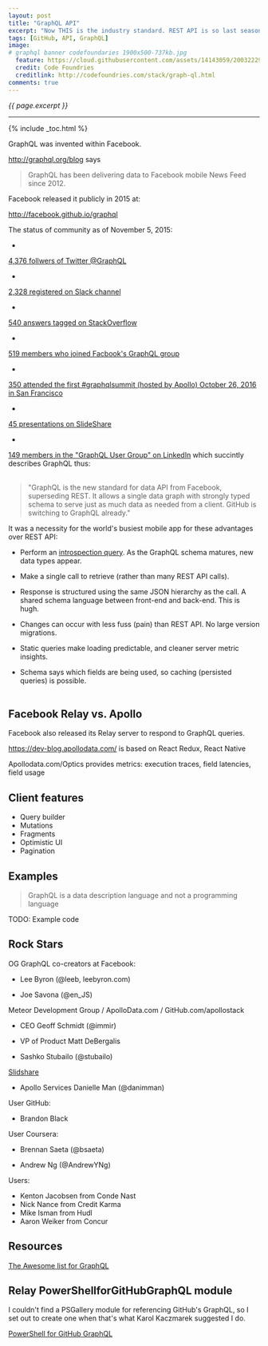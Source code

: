 ```yaml
---
layout: post
title: "GraphQL API"
excerpt: "Now THIS is the industry standard. REST API is so last season."
tags: [GitHub, API, GraphQL]
image:
# graphql banner codefoundaries 1900x500-737kb.jpg
  feature: https://cloud.githubusercontent.com/assets/14143059/20032229/59716e90-a34b-11e6-836f-f03b34310ebc.jpg
  credit: Code Foundries
  creditlink: http://codefoundries.com/stack/graph-ql.html
comments: true
---
```

<i>{{ page.excerpt }}</i>
<hr />

{% include _toc.html %}

GraphQL was invented within Facebook.

   <a target="_blank" href="http://graphql.org/blog/">
   http://graphql.org/blog</a> says

> GraphQL has been delivering data to Facebook mobile News Feed since 2012.

   Facebook released it publicly in 2015 at:

   <a target="_blank" href="http://facebook.github.io/graphql/">
   http://facebook.github.io/graphql</a>

The status of community as of November 5, 2015:

   * <a target="_blank" href="https://twitter.com/search?q=GraphQL">
   4,376 follwers of Twitter @GraphQL</a>
   * <a target="_blank" href="https://graphql-slack.herokuapp.com/">
   2,328 registered on Slack channel</a>
   * <a target="_blank" href="http://stackoverflow.com/questions/tagged/graphql">
   540 answers tagged on StackOverflow</a>
   * <a target="_blank" href="https://www.facebook.com/groups/795330550572866/">
   519 members who joined Facbook's GraphQL group</a>
   * <a target="_blank" href="https://dev-blog.apollodata.com/graphql-summit-2016-in-tweets-75855195edf4#.1xdprmc0c">
   350 attended the first #graphqlsummit (hosted by Apollo) October 26, 2016 in San Francisco</a>
   * <a target="_blank" href="http://www.slideshare.net/search/slideshow?searchfrom=header&q=graphql&ud=any&ft=all&lang=en&sort=">
   45 presentations on SlideShare</a>
   * <a target="_blank" href="https://www.linkedin.com/groups/7075066/profile">
   149 members in the "GraphQL User Group" on LinkedIn</a> which succintly describes GraphQL thus:
   <br /><br />

> "GraphQL is the new standard for data API from Facebook, superseding REST. It allows a single data graph with strongly typed schema to serve just as much data as needed from a client. GitHub is switching to GraphQL already."

It was a necessity for the world's busiest mobile app for these advantages over REST API:

   * Perform an <a target="_blank" href="http://graphql.org/learn/introspection/">
   introspection query</a>.
   As the GraphQL schema matures, new data types appear.

   * Make a single call to retrieve (rather than many REST API calls).

   * Response is structured using the same JSON hierarchy as the call.
   A shared schema language between front-end and back-end. This is hugh.

   * Changes can occur with less fuss (pain) than REST API. No large version migrations.

   * Static queries make loading predictable, and cleaner server metric insights.

   * Schema says which fields are being used, so caching (persisted queries) is possible.
   <br /><br />

## Facebook Relay vs. Apollo

   Facebook also released its Relay server to respond to GraphQL queries.

   https://dev-blog.apollodata.com/
   is based on React Redux, React Native

   Apollodata.com/Optics provides metrics:
   execution traces,
   field latencies,
   field usage

## Client features

   * Query builder
   * Mutations
   * Fragments
   * Optimistic UI
   * Pagination   

## Examples

> GraphQL is a data description language and not a programming language

   TODO: Example code
   

## Rock Stars

OG GraphQL co-creators at Facebook:

   * Lee Byron (@leeb, leebyron.com)

   * Joe Savona (@en_JS)

Meteor Development Group / ApolloData.com / GitHub.com/apollostack

   * CEO Geoff Schmidt (@immir)

   * VP of Product Matt DeBergalis

   * Sashko Stubailo (@stubailo)
   <a target="_blank" href="http://www.slideshare.net/sashko1/navigating-your-transition-to-graphql-with-graphql-first-development">
   Slidshare</a>

   * Apollo Services Danielle Man (@danimman)

User GitHub:

   * Brandon Black

User Coursera:

   * Brennan Saeta (@bsaeta)

   * Andrew Ng (@AndrewYNg)

Users:

   * Kenton Jacobsen from Conde Nast
   * Nick Nance from Credit Karma
   * Mike Isman from Hudl
   * Aaron Weiker from Concur

## Resources

<a target="_blank" href="https://github.com/chentsulin/awesome-graphql">
   The Awesome list for GraphQL</a>




## Relay PowerShellforGitHubGraphQL module

I couldn't find a PSGallery module for referencing GitHub's GraphQL,
so I set out to create one when that's what Karol Kaczmarek
suggested I do.

  [PowerShell for GitHub GraphQL](/powershell-github-graphql/)

